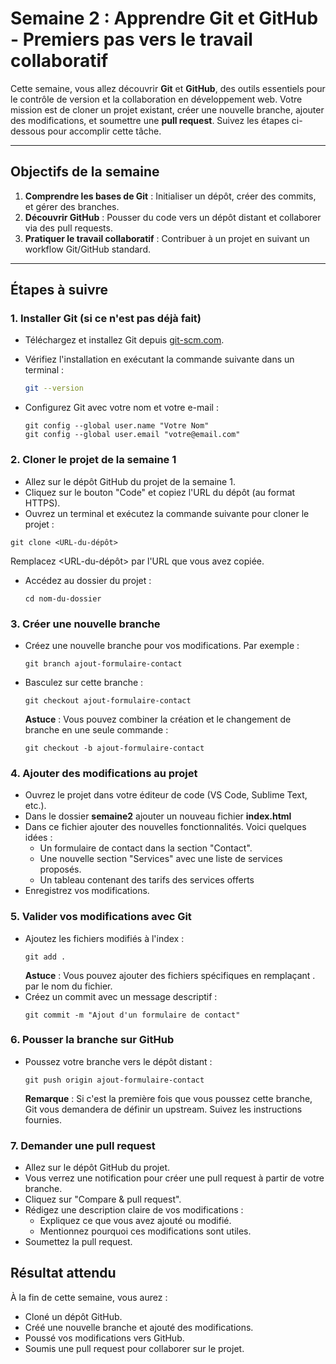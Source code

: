 
# Semaine 2 : Apprendre Git et GitHub - Premiers pas vers le travail collaboratif

Cette semaine, vous allez découvrir **Git** et **GitHub**, des outils essentiels pour le contrôle de version et la collaboration en développement web. Votre mission est de cloner un projet existant, créer une nouvelle branche, ajouter des modifications, et soumettre une **pull request**. Suivez les étapes ci-dessous pour accomplir cette tâche.

---

## Objectifs de la semaine

1. **Comprendre les bases de Git** : Initialiser un dépôt, créer des commits, et gérer des branches.
2. **Découvrir GitHub** : Pousser du code vers un dépôt distant et collaborer via des pull requests.
3. **Pratiquer le travail collaboratif** : Contribuer à un projet en suivant un workflow Git/GitHub standard.

---

## Étapes à suivre

### 1. Installer Git (si ce n'est pas déjà fait)

- Téléchargez et installez Git depuis [git-scm.com](https://git-scm.com/).
- Vérifiez l'installation en exécutant la commande suivante dans un terminal :

  ```bash
  git --version
  
  ```

- Configurez Git avec votre nom et votre e-mail :
  ```
  git config --global user.name "Votre Nom"
  git config --global user.email "votre@email.com"
  ```
  
 ### 2. Cloner le projet de la semaine 1
 
- Allez sur le dépôt GitHub du projet de la semaine 1.
- Cliquez sur le bouton "Code" et copiez l'URL du dépôt (au format HTTPS).
- Ouvrez un terminal et exécutez la commande suivante pour cloner le projet :
```
git clone <URL-du-dépôt>
```
Remplacez <URL-du-dépôt> par l'URL que vous avez copiée.

- Accédez au dossier du projet :
  ```
  cd nom-du-dossier
  ```

### 3. Créer une nouvelle branche

- Créez une nouvelle branche pour vos modifications. Par exemple :
  ```
  git branch ajout-formulaire-contact
  ```
- Basculez sur cette branche :
  ```
  git checkout ajout-formulaire-contact
  ```
  **Astuce** : Vous pouvez combiner la création et le changement de branche en une seule commande :
  ```
  git checkout -b ajout-formulaire-contact
  ```

### 4. Ajouter des modifications au projet

- Ouvrez le projet dans votre éditeur de code (VS Code, Sublime Text, etc.).
- Dans le dossier **semaine2** ajouter un nouveau fichier **index.html**
- Dans ce fichier ajouter des nouvelles fonctionnalités. Voici quelques idées :
  - Un formulaire de contact dans la section "Contact".
  - Une nouvelle section "Services" avec une liste de services proposés.
  - Un tableau contenant des tarifs des services offerts
- Enregistrez vos modifications.

### 5.  Valider vos modifications avec Git

- Ajoutez les fichiers modifiés à l'index :
  ```
  git add .
  ```
  **Astuce** : Vous pouvez ajouter des fichiers spécifiques en remplaçant . par le nom du fichier.
- Créez un commit avec un message descriptif :
  ```
  git commit -m "Ajout d'un formulaire de contact"
  ```

### 6. Pousser la branche sur GitHub

- Poussez votre branche vers le dépôt distant :
  ```
  git push origin ajout-formulaire-contact
  ```
  **Remarque** : Si c'est la première fois que vous poussez cette branche, Git vous demandera de définir un upstream. Suivez les instructions fournies.
  

### 7. Demander une pull request

- Allez sur le dépôt GitHub du projet.
- Vous verrez une notification pour créer une pull request à partir de votre branche.
- Cliquez sur "Compare & pull request".
- Rédigez une description claire de vos modifications :
  - Expliquez ce que vous avez ajouté ou modifié.
  - Mentionnez pourquoi ces modifications sont utiles.
- Soumettez la pull request.

## Résultat attendu

À la fin de cette semaine, vous aurez :

- Cloné un dépôt GitHub.
- Créé une nouvelle branche et ajouté des modifications.
- Poussé vos modifications vers GitHub.
- Soumis une pull request pour collaborer sur le projet.


